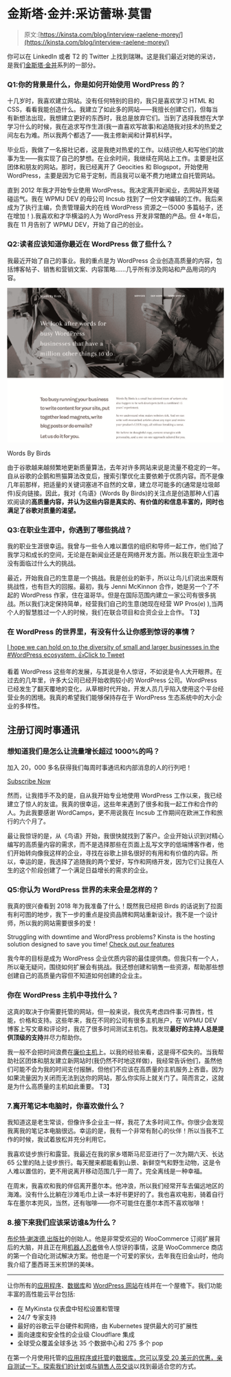 # 金斯塔·金并:采访蕾琳·莫雷

> 原文:[https://kinsta.com/blog/interview-raelene-morey/](https://kinsta.com/blog/interview-raelene-morey/)

你可以在 LinkedIn 或者 T2 的 Twitter 上找到瑞琳。这是我们最近对她的采访，是我们[金斯塔·金并](https://kinsta.com/?post_type=post&s=kingpin)系列的一部分。

### Q1:你的背景是什么，你是如何开始使用 WordPress 的？

十几岁时，我喜欢建立网站。没有任何特别的目的，我只是喜欢学习 HTML 和 CSS，看看我能创造什么。我建立了如此多的网站——我擅长创建它们，但每当有新想法出现，我想建立更好的东西时，我总是放弃它们。当到了选择我想在大学学习什么的时候，我在追求写作生涯(我一直喜欢写故事)和追随我对技术的热爱之间左右为难。所以我两个都选了——我主修新闻和计算机科学。

毕业后，我做了一名报社记者，这是我绝对热爱的工作。以结识他人和写他们的故事为生——我实现了自己的梦想。在业余时间，我继续在网站上工作。主要是社区团体和朋友的网站。那时，我已经离开了 Geocities 和 Blogspot，开始使用 WordPress，主要是因为它易于定制，而且我可以毫不费力地建立自托管网站。

直到 2012 年我才开始专业使用 WordPress。我决定离开新闻业，去网站开发碰碰运气。我在 WPMU DEV 的母公司 Incsub 找到了一份文字编辑的工作。我后来成为了执行主编，负责管理最大的在线 WordPress 资源之一(5000 多篇帖子，还在增加！).我喜欢和才华横溢的人为 WordPress 开发非常酷的产品。但 4+年后，我在 11 月告别了 WPMU DEV，开始了自己的创业。


### Q2:读者应该知道你最近在 WordPress 做了些什么？

我最近开始了自己的事业。我的重点是为 WordPress 企业创造高质量的内容，包括博客帖子、销售和营销文案、内容策略……几乎所有涉及网站和产品用词的内容。

[![Words By Birds](img/756f9c3963d0b66ed9901a5c2544fce2.png)](https://wordsbybirds.com/)

Words By Birds



由于谷歌越来越频繁地更新质量算法，去年对许多网站来说是流量不稳定的一年。自从谷歌的企鹅和熊猫算法改变后，搜索引擎优化主要依赖于优质内容。而不是像几年前那样，把适量的关键词塞进不自然的文章，建立尽可能多的(通常是垃圾邮件)反向链接。因此，我对《鸟语》(Words By Birds)的关注点是创造那种人们喜欢阅读的**高质量内容，并认为这些内容是真实的、有价值的和信息丰富的，同时也满足了谷歌对质量的渴望。**

### Q3:在职业生涯中，你遇到了哪些挑战？

我的职业生涯很幸运。我曾与一些令人难以置信的组织和导师一起工作，他们给了我学习和成长的空间，无论是在新闻业还是在网络开发方面。所以我在职业生涯中没有面临过什么大的挑战。









最近，开始我自己的生意是一个挑战。我是创业的新手，所以让鸟儿们说出来既有挑战性，也有巨大的回报。最初，我与 Jenni McKinnon 合作，她是另一个了不起的 WordPress 作家，住在温哥华。但是在国际范围内建立一家公司有很多挑战。所以我们决定保持简单，经营我们自己的生意(她现在经营 WP Pros(e) ),当两个人的智慧胜过一个人的时候，我们在联合项目和合资企业上合作。
T3】

### 在 WordPress 的世界里，有没有什么让你感到惊讶的事情？

[I hope we can hold on to the diversity of small and larger businesses in the #WordPress ecosystem. 👍Click to Tweet](https://twitter.com/intent/tweet?url=https%3A%2F%2Fbit.ly%2F2NUN6Tg&via=kinsta&text=I+hope+we+can+hold+on+to+the+diversity+of+small+and+larger+businesses+in+the+%23WordPress+ecosystem.+%F0%9F%91%8D)

看着 WordPress 这些年的发展，与其说是令人惊讶，不如说是令人大开眼界。在过去的几年里，许多大公司已经开始收购较小的 WordPress 公司。WordPress 已经发生了翻天覆地的变化，从草根时代开始，开发人员几乎陷入使用这个平台经营业务的困境。我真的希望我们能够保持存在于 WordPress 生态系统中的大小企业的多样性。

 ## 注册订阅时事通讯



### 想知道我们是怎么让流量增长超过 1000%的吗？

加入 20，000 多名获得我们每周时事通讯和内部消息的人的行列吧！

[Subscribe Now](#newsletter)

然而，让我措手不及的是，自从我开始专业地使用 WordPress 工作以来，我已经建立了惊人的友谊。我真的很幸运，这些年来遇到了很多和我一起工作和合作的人。为此我要感谢 WordCamps，更不用说我在 Incsub 工作期间在欧洲工作和旅行的六个月了。

最让我惊讶的是，从《鸟语》开始，我很快就找到了客户。企业开始认识到对精心编写的高质量内容的需求，而不是选择那些在页面上乱写文字的低端博客作者，他们开始转向像我这样的企业，寻找在谷歌上排名很好的有用和有价值的内容。所以，幸运的是，我选择了追随我的两个爱好，写作和网络开发，因为它们让我在人生的这个阶段创建了一个满足日益增长的需求的企业。

### Q5:你认为 WordPress 世界的未来会是怎样的？

我真的很兴奋看到 2018 年为我准备了什么！既然我已经把 Birds 的话说到了拉面有利可图的地步，我下一步的重点是投资品牌和网站重新设计。我不是一个设计师，所以我的网站需要很多的爱！

Struggling with downtime and WordPress problems? Kinsta is the hosting solution designed to save you time! [Check out our features](https://kinsta.com/features/)

我今年的目标是成为 WordPress 企业优质内容的最佳提供商。但我只有一个人，所以毫无疑问，围绕如何扩展会有挑战。我还想创建和销售一些资源，帮助那些想创建自己的高质量内容但不知道如何创建的企业主。

### 你在 WordPress 主机中寻找什么？

这真的取决于你需要托管的网站，但一般来说，我优先考虑四件事:可靠性，性能，价格和支持。这些年来，我在不同的公司有很多主机账户，在 WPMU DEV 博客上写文章和评论时，我花了很多时间测试主机包。我发现**最好的主持人总是提供顶级的支持**并尽力帮助你。

我一般不会把时间浪费在[廉价主机](https://kinsta.com/blog/cheap-wordpress-hosting/)上。以我的经验来看，这是得不偿失的。当我帮助社区团体和朋友建立新网站时(我仍然不时地这样做)，我经常告诉他们，虽然他们可能不会为我的时间支付报酬，但他们不应该在高质量的主机服务上吝啬。因为如果流量因为关闭而无法到达你的网站，那么你实际上就关门了。简而言之，这就是为什么高质量的主机如此重要。
T3】

### 7.离开笔记本电脑时，你喜欢做什么？

我知道这是老生常谈，但像许多企业主一样，我花了太多时间工作。你很少会发现我离我的笔记本电脑很远。幸运的是，我有一个非常有耐心的伙伴！所以当我不工作的时候，我试着放松并充分利用它。

我喜欢徒步旅行和露营。我最近在我的家乡塔斯马尼亚进行了一次为期六天、长达 65 公里的陆上徒步旅行。每天醒来都能看到山景、新鲜空气和野生动物，这是令人难以置信的，更不用说离开移动范围几乎一周了。完全离线是一种幸福。

在周末，我喜欢和我的伴侣离开墨尔本。他冲浪，所以我们经常开车去偏远地区的海滩。没有什么比躺在沙滩毛巾上读一本好书更好的了。我也喜欢电影，骑着自行车在墨尔本兜风，当然，还有咖啡——你不可能住在墨尔本而不喜欢咖啡！

### 8.接下来我们应该采访谁&为什么？

[布伦特·谢泼德](https://twitter.com/thenbrent),[出版社](https://prospress.com/)的创始人。他是非常受欢迎的 WooCommerce 订阅扩展背后的大脑，并且正在用[机器人忍者](https://robotninja.com/)做令人惊讶的事情，这是 WooCommerce 商店的第一个自动化测试解决方案。他也是一个可爱的家伙，去年我在旧金山时，他向我介绍了墨西哥玉米煎饼的美味。

* * *

让你所有的[应用程序](https://kinsta.com/application-hosting/)、[数据库](https://kinsta.com/database-hosting/)和 [WordPress 网站](https://kinsta.com/wordpress-hosting/)在线并在一个屋檐下。我们功能丰富的高性能云平台包括:

*   在 MyKinsta 仪表盘中轻松设置和管理
*   24/7 专家支持
*   最好的谷歌云平台硬件和网络，由 Kubernetes 提供最大的可扩展性
*   面向速度和安全性的企业级 Cloudflare 集成
*   全球受众覆盖全球多达 35 个数据中心和 275 多个 pop

在第一个月使用托管的[应用程序或托管](https://kinsta.com/application-hosting/)的[数据库，您可以享受 20 美元的优惠，亲自测试一下。探索我们的](https://kinsta.com/database-hosting/)[计划](https://kinsta.com/plans/)或[与销售人员交谈](https://kinsta.com/contact-us/)以找到最适合您的方式。